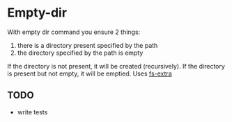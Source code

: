 # Empty-dir

With empty dir command you ensure 2 things:
1. there is a directory present specified by the path
2. the directory specified by the path is empty

If the directory is not present, it will be created (recursively). 
If the directory is present but not empty, it will be emptied.
Uses [fs-extra](https://www.npmjs.com/package/fs-extra)

## TODO
* write tests